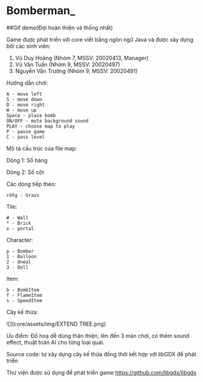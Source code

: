 # Bomberman_
##Gif demo(Đợi hoàn thiện và thống nhất)

Game được phát triển với core viết bằng ngôn ngữ Java và được xây dựng bởi các sinh viên:
1. Vũ Duy Hoàng (Nhóm 7, MSSV: 20020413, Manager)
2. Vũ Văn Tuấn (Nhóm 9, MSSV: 20020497)
3. Nguyễn Văn Trường (Nhóm 9, MSSV: 20020491)

Hướng dẫn chơi:

    A - move left
    S - move down
    D - move right
    W - move up
    Space - place bomb
    ON/OFF - mute background sound
    PLAY - choose map to play
    P - pause game
    C - pass level
    

Mô tả cấu trúc của file map: 

Dòng 1: Số hàng

Dòng 2: Số cột

Các dòng tiếp theo: 

    rỗng - Grass

Tile:

    # - Wall
    * - Brick
    x - portal

Character: 

    p - Bomber
    1 - Balloon
    2 - Oneal
    3 - Doll

Item: 
    
    b - BombItem
    f - FlameItem
    s - SpeedItem


Cây kế thừa:

![](core/assets/img/EXTEND TREE.png)

Ưu điểm: Đồ hoạ dễ dùng thân thiện, lên đến 3 màn chơi, có thêm sound effect, thuật toán AI cho từng loại
quái.

Source code: tự xây dựng cây kế thừa đồng thời kết hợp với libGDX để phát triển

Thư viện được sử dụng để phát triển game https://github.com/libgdx/libgdx
